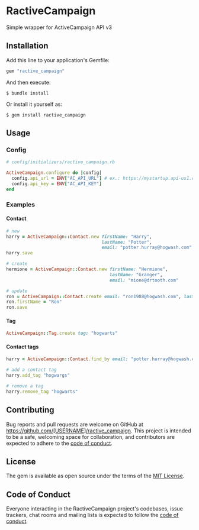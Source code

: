 # RactiveCampaign

Simple wrapper for ActiveCampaign API v3

## Installation

Add this line to your application's Gemfile:

```ruby
gem "ractive_campaign"
```

And then execute:

    $ bundle install

Or install it yourself as:

    $ gem install ractive_campaign

## Usage

### Config

```ruby
# config/initializers/ractive_campaign.rb

ActiveCampaign.configure do |config|
  config.api_url = ENV["AC_API_URL"] # ex.: https://mystartup.api-us1.com/api/3
  config.api_key = ENV["AC_API_KEY"]
end
```

### Examples

#### Contact

```ruby
# new
harry = ActiveCampaign::Contact.new firstName: "Harry",
                                    lastName: "Potter",
                                    email: "potter.hurray@hogwash.com"
harry.save

# create
hermione = ActiveCampaign::Contact.new firstName: "Hermione",
                                       lastName: "Granger",
                                       email: "mione@drtooth.com"

# update
ron = ActiveCampaign::Contact.create email: "ron1988@hogwash.com", lastName: "Weasley"
ron.firstName = "Ron"
ron.save
```

#### Tag

```ruby
ActiveCampaign::Tag.create tag: "hogwarts"
```

#### Contact tags

```ruby
harry = ActiveCampaign::Contact.find_by email: "potter.hurray@hogwash.com"

# add a contact tag
harry.add_tag "hogwargs"

# remove a tag
harry.remove_tag "hogwarts"
```

## Contributing

Bug reports and pull requests are welcome on GitHub at https://github.com/[USERNAME]/ractive_campaign. This project is intended to be a safe, welcoming space for collaboration, and contributors are expected to adhere to the [code of conduct](https://github.com/[USERNAME]/ractive_campaign/blob/master/CODE_OF_CONDUCT.md).

## License

The gem is available as open source under the terms of the [MIT License](https://opensource.org/licenses/MIT).

## Code of Conduct

Everyone interacting in the RactiveCampaign project's codebases, issue trackers, chat rooms and mailing lists is expected to follow the [code of conduct](https://github.com/[USERNAME]/ractive_campaign/blob/master/CODE_OF_CONDUCT.md).
